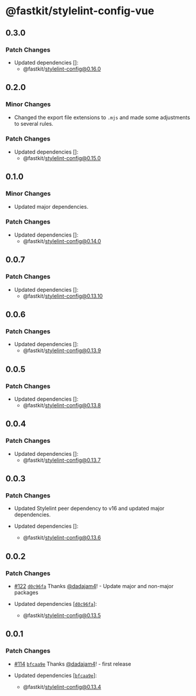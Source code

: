 # @fastkit/stylelint-config-vue

## 0.3.0

### Patch Changes

- Updated dependencies []:
  - @fastkit/stylelint-config@0.16.0

## 0.2.0

### Minor Changes

- Changed the export file extensions to `.mjs` and made some adjustments to several rules.

### Patch Changes

- Updated dependencies []:
  - @fastkit/stylelint-config@0.15.0

## 0.1.0

### Minor Changes

- Updated major dependencies.

### Patch Changes

- Updated dependencies []:
  - @fastkit/stylelint-config@0.14.0

## 0.0.7

### Patch Changes

- Updated dependencies []:
  - @fastkit/stylelint-config@0.13.10

## 0.0.6

### Patch Changes

- Updated dependencies []:
  - @fastkit/stylelint-config@0.13.9

## 0.0.5

### Patch Changes

- Updated dependencies []:
  - @fastkit/stylelint-config@0.13.8

## 0.0.4

### Patch Changes

- Updated dependencies []:
  - @fastkit/stylelint-config@0.13.7

## 0.0.3

### Patch Changes

- Updated Stylelint peer dependency to v16 and updated major dependencies.

- Updated dependencies []:
  - @fastkit/stylelint-config@0.13.6

## 0.0.2

### Patch Changes

- [#122](https://github.com/dadajam4/fastkit/pull/122) [`d0c96fa`](https://github.com/dadajam4/fastkit/commit/d0c96faf96b6c91bcb8bc0b1ca9d22fc8ede303e) Thanks [@dadajam4](https://github.com/dadajam4)! - Update major and non-major packages

- Updated dependencies [[`d0c96fa`](https://github.com/dadajam4/fastkit/commit/d0c96faf96b6c91bcb8bc0b1ca9d22fc8ede303e)]:
  - @fastkit/stylelint-config@0.13.5

## 0.0.1

### Patch Changes

- [#114](https://github.com/dadajam4/fastkit/pull/114) [`bfcaa9e`](https://github.com/dadajam4/fastkit/commit/bfcaa9e05cce7e60b2826847f4c710313b626d56) Thanks [@dadajam4](https://github.com/dadajam4)! - first release

- Updated dependencies [[`bfcaa9e`](https://github.com/dadajam4/fastkit/commit/bfcaa9e05cce7e60b2826847f4c710313b626d56)]:
  - @fastkit/stylelint-config@0.13.4
